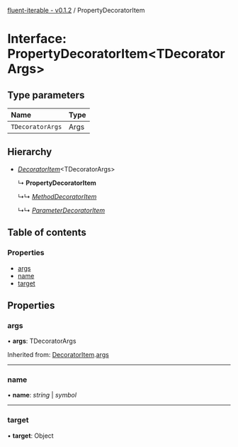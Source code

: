 [fluent-iterable - v0.1.2](../README.md) / PropertyDecoratorItem

# Interface: PropertyDecoratorItem<TDecoratorArgs\>

## Type parameters

Name | Type |
:------ | :------ |
`TDecoratorArgs` | Args |

## Hierarchy

* [*DecoratorItem*](decoratoritem.md)<TDecoratorArgs\>

  ↳ **PropertyDecoratorItem**

  ↳↳ [*MethodDecoratorItem*](methoddecoratoritem.md)

  ↳↳ [*ParameterDecoratorItem*](parameterdecoratoritem.md)

## Table of contents

### Properties

- [args](propertydecoratoritem.md#args)
- [name](propertydecoratoritem.md#name)
- [target](propertydecoratoritem.md#target)

## Properties

### args

• **args**: TDecoratorArgs

Inherited from: [DecoratorItem](decoratoritem.md).[args](decoratoritem.md#args)

___

### name

• **name**: *string* \| *symbol*

___

### target

• **target**: Object
